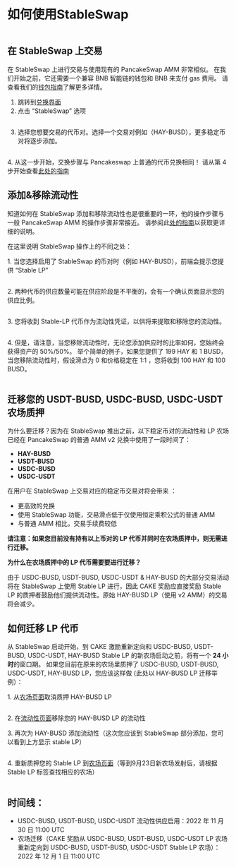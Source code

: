 # 如何使用StableSwap

<figure><img src="../../.gitbook/assets/how-to-stableswap.png" alt=""><figcaption></figcaption></figure>

## 在 StableSwap 上交易&#x20;

在 StableSwap 上进行交易与使用现有的 PancakeSwap AMM 非常相似。 在我们开始之前，它还需要一个兼容 BNB 智能链的钱包和 BNB 来支付 gas 费用。 请查看我们的[钱包指南](../../get-started/wallet-guide.md)了解更多详情。

1. 跳转到[兑换界面](https://pancakeswap.finance/swap)
2. 点击 “StableSwap” 选项

<figure><img src="../../.gitbook/assets/2 (1).png" alt=""><figcaption></figcaption></figure>

3. 选择您想要交易的代币对。选择一个交易对例如（HAY-BUSD），更多稳定币对将逐步添加。

<figure><img src="../../.gitbook/assets/1 (1).png" alt=""><figcaption></figcaption></figure>

4\. 从这一步开始，交换步骤与 Pancakeswap 上普通的代币兑换相同！ 请从第 4 步开始查看[此处的指南](../pancakeswap-exchange/ru-he-jin-hang-jiao-yi.md)



## 添加&移除流动性

知道如何在 StableSwap 添加和移除流动性也是很重要的一环，他的操作步骤与一般 PancakeSwap AMM 的操作步骤非常接近。 请参阅此[处的指南](../pancakeswap-exchange/ru-he-tian-jia-yi-chu-liu-dong-xing.md)以获取更详细的说明。&#x20;

在这里说明 StableSwap 操作上的不同之处：

&#x20;1\. 当您选择启用了 StableSwap 的币对时（例如 HAY-BUSD），前端会提示您提供 “Stable LP”

<figure><img src="../../.gitbook/assets/3 (3).png" alt=""><figcaption></figcaption></figure>



&#x20;2\. 两种代币的供应数量可能在供应阶段是不平衡的，会有一个确认页面显示您的供应比例。

<figure><img src="../../.gitbook/assets/4 (2).png" alt=""><figcaption></figcaption></figure>

3\. 您将收到 Stable-LP 代币作为流动性凭证，以供将来提取和移除您的流动性。

<figure><img src="../../.gitbook/assets/5.png" alt=""><figcaption></figcaption></figure>

4\. 但是，请注意，当您移除流动性时，无论您添加供应时的比率如何，您始终会获得资产的 50%/50%。 举个简单的例子，如果您提供了 199 HAY 和 1 BUSD，当您移除流动性时，假设滑点为 0 和价格稳定在 1:1 ，您将收到 100 HAY 和 100 BUSD。

<figure><img src="../../.gitbook/assets/7.png" alt=""><figcaption></figcaption></figure>



## 迁移您的 USDT-BUSD, USDC-BUSD, USDC-USDT 农场质押&#x20;

为什么要迁移？因为在 StableSwap 推出之前，以下稳定币对的流动性和 LP 农场已经在 PancakeSwap 的普通 AMM v2 兑换中使用了一段时间了：

* **HAY-BUSD**&#x20;
* **USDT-BUSD**&#x20;
* **USDC-BUSD**&#x20;
* **USDC-USDT**

在用户在 StableSwap 上交易对应的稳定币交易对将会带来 ：

* 更高效的兑换
* 使用 StableSwap 功能，交易滑点低于仅使用恒定乘积公式的普通 AMM&#x20;
* 与普通 AMM 相比，交易手续费较低&#x20;

**请注意：如果您目前没有持有以上币对的 LP 代币并同时在农场质押中，则无需进行迁移。**&#x20;

**为什么在农场质押中的 LP 代币需要要进行迁移？**&#x20;

由于 USDC-BUSD, USDT-BUSD, USDC-USDT & HAY-BUSD 的大部分交易活动将在 StableSwap 上使用 Stable LP 进行，因此 CAKE 奖励应直接奖励 Stable LP 的质押者鼓励他们提供流动性。原始 HAY-BUSD LP（使用 v2 AMM）的交易将会减少。

## 如何迁移 LP 代币

从 StableSwap 启动开始，到 CAKE 激励重新定向和 USDC-BUSD, USDT-BUSD, USDC-USDT, HAY-BUSD  Stable LP 的新农场启动之前，将有一个 **24 小时**的窗口期。 如果您目前在原来的农场里质押了 USDC-BUSD, USDT-BUSD, USDC-USDT, HAY-BUSD LP，您应该这样做 (此处以 HAY-BUSD LP 迁移举例）：

&#x20;1\. 从[农场页面](https://pancakeswap.finance/farms)取消质押 HAY-BUSD LP&#x20;

<figure><img src="../../.gitbook/assets/6.png" alt=""><figcaption></figcaption></figure>

&#x20;2\. 在[流动性页面](https://pancakeswap.finance/liquidity)移除您的 HAY-BUSD LP 的流动性&#x20;

&#x20;3\. 再次为 HAY-BUSD 添加流动性（这次您应该到 StableSwap 部分添加，您可以看到上方显示 stable LP）

<figure><img src="../../.gitbook/assets/3 (2).png" alt=""><figcaption></figcaption></figure>

4\. 重新质押您的 Stable LP 到[农场页面](https://pancakeswap.finance/farms)（等到9月23日新农场发射后，请根据 Stable LP 标签查找相应的农场）

<figure><img src="../../.gitbook/assets/8.png" alt=""><figcaption></figcaption></figure>

## 时间线：

* USDC-BUSD, USDT-BUSD, USDC-USDT 流动性供应启用：2022 年 11 月 30 日 11:00 UTC&#x20;
* 农场迁移（CAKE 奖励从 USDC-BUSD, USDT-BUSD, USDC-USDT LP 农场重新定向到 USDC-BUSD, USDT-BUSD, USDC-USDT Stable LP 农场）：2022 年 12 月 1 日 11:00 UTC
